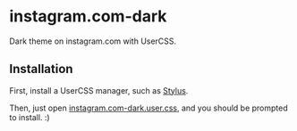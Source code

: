 # instagram.com-dark
Dark theme on instagram.com with UserCSS.

## Installation
First, install a UserCSS manager, such as [Stylus](https://github.com/openstyles/stylus#releases).

Then, just open [instagram.com-dark.user.css](https://github.com/superloach/instagram.com-dark/raw/master/instagram.com-dark.user.css), and you should be prompted to install. :)

